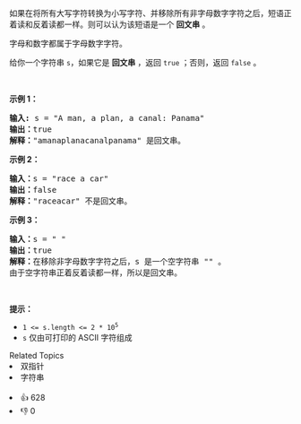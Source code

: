<p>如果在将所有大写字符转换为小写字符、并移除所有非字母数字字符之后，短语正着读和反着读都一样。则可以认为该短语是一个 <strong>回文串</strong> 。</p>

<p>字母和数字都属于字母数字字符。</p>

<p>给你一个字符串 <code>s</code>，如果它是 <strong>回文串</strong> ，返回 <code>true</code><em> </em>；否则，返回<em> </em><code>false</code><em> </em>。</p>

<p>&nbsp;</p>

<p><strong>示例 1：</strong></p>

<pre>
<strong>输入:</strong> s = "A man, a plan, a canal: Panama"
<strong>输出：</strong>true
<strong>解释：</strong>"amanaplanacanalpanama" 是回文串。
</pre>

<p><strong>示例 2：</strong></p>

<pre>
<strong>输入：</strong>s = "race a car"
<strong>输出：</strong>false
<strong>解释：</strong>"raceacar" 不是回文串。
</pre>

<p><strong>示例 3：</strong></p>

<pre>
<strong>输入：</strong>s = " "
<strong>输出：</strong>true
<strong>解释：</strong>在移除非字母数字字符之后，s 是一个空字符串 "" 。
由于空字符串正着反着读都一样，所以是回文串。
</pre>

<p>&nbsp;</p>

<p><strong>提示：</strong></p>

<ul> 
 <li><code>1 &lt;= s.length &lt;= 2 * 10<sup>5</sup></code></li> 
 <li><code>s</code> 仅由可打印的 ASCII 字符组成</li> 
</ul>

<div><div>Related Topics</div><div><li>双指针</li><li>字符串</li></div></div><br><div><li>👍 628</li><li>👎 0</li></div>